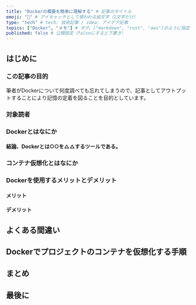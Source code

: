 ```yaml
---
title: "Dockerの概要を簡単に理解する" # 記事のタイトル
emoji: "🐋" # アイキャッチとして使われる絵文字（1文字だけ）
type: "tech" # tech: 技術記事 / idea: アイデア記事
topics: ["Docker", "メモ"] # タグ。["markdown", "rust", "aws"]のように指定する
published: false # 公開設定（falseにすると下書き）
---
```


## はじめに

### この記事の目的
筆者がDockerについて何度調べても忘れてしまうので、記事としてアウトプットすることにより記憶の定着を図ることを目的としています。

### 対象読者

### Dockerとはなにか
<!-- 公式ドキュメントより抜粋する -->


#### 結論、Dockerとは○○を△△するツールである。

### コンテナ仮想化とはなにか

### Dockerを使用するメリットとデメリット

#### メリット

#### デメリット

## よくある間違い

## Dockerでプロジェクトのコンテナを仮想化する手順

## まとめ

## 最後に

